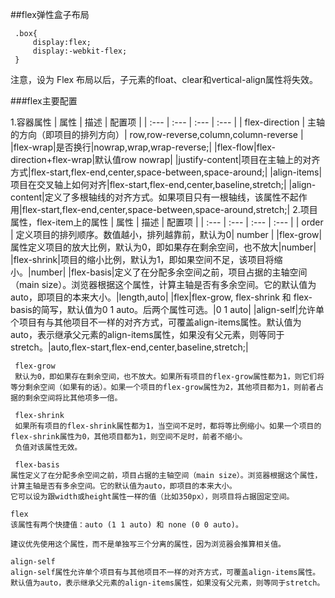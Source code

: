 ##flex弹性盒子布局
```
 .box{
     display:flex;
     display:-webkit-flex;
 }
```
注意，设为 Flex 布局以后，子元素的float、clear和vertical-align属性将失效。

###flex主要配置

1.容器属性
| 属性 | 描述 | 配置项 |
| :--- | :--- | :--- | :--- |
| flex-direction | 主轴的方向（即项目的排列方向）| row,row-reverse,column,column-reverse |
|flex-wrap|是否换行|nowrap,wrap,wrap-reverse;|
|flex-flow|flex-direction+flex-wrap|默认值row nowrap|
|justify-content|项目在主轴上的对齐方式|flex-start,flex-end,center,space-between,space-around;|
|align-items|项目在交叉轴上如何对齐|flex-start,flex-end,center,baseline,stretch;|
|align-content|定义了多根轴线的对齐方式。如果项目只有一根轴线，该属性不起作用|flex-start,flex-end,center,space-between,space-around,stretch;|
2.项目属性，flex-item上的属性
| 属性 | 描述 | 配置项 |
| :--- | :--- | :--- | :--- |
| order | 定义项目的排列顺序。数值越小，排列越靠前，默认为0| number |
|flex-grow|属性定义项目的放大比例，默认为0，即如果存在剩余空间，也不放大|number|
|flex-shrink|项目的缩小比例，默认为1，即如果空间不足，该项目将缩小。|number|
|flex-basis|定义了在分配多余空间之前，项目占据的主轴空间（main size）。浏览器根据这个属性，计算主轴是否有多余空间。它的默认值为auto，即项目的本来大小。|length,auto|
|flex|flex-grow, flex-shrink 和 flex-basis的简写，默认值为0 1 auto。后两个属性可选。|0 1 auto|
|align-self|允许单个项目有与其他项目不一样的对齐方式，可覆盖align-items属性。默认值为auto，表示继承父元素的align-items属性，如果没有父元素，则等同于stretch。|auto,flex-start,flex-end,center,baseline,stretch;|
```
 flex-grow
 默认为0，即如果存在剩余空间，也不放大。如果所有项目的flex-grow属性都为1，则它们将等分剩余空间（如果有的话）。如果一个项目的flex-grow属性为2，其他项目都为1，则前者占据的剩余空间将比其他项多一倍。

 flex-shrink
 如果所有项目的flex-shrink属性都为1，当空间不足时，都将等比例缩小。如果一个项目的flex-shrink属性为0，其他项目都为1，则空间不足时，前者不缩小。
 负值对该属性无效。

 flex-basis
属性定义了在分配多余空间之前，项目占据的主轴空间（main size）。浏览器根据这个属性，计算主轴是否有多余空间。它的默认值为auto，即项目的本来大小。
它可以设为跟width或height属性一样的值（比如350px），则项目将占据固定空间。

flex
该属性有两个快捷值：auto (1 1 auto) 和 none (0 0 auto)。

建议优先使用这个属性，而不是单独写三个分离的属性，因为浏览器会推算相关值。

align-self
align-self属性允许单个项目有与其他项目不一样的对齐方式，可覆盖align-items属性。默认值为auto，表示继承父元素的align-items属性，如果没有父元素，则等同于stretch。

```

